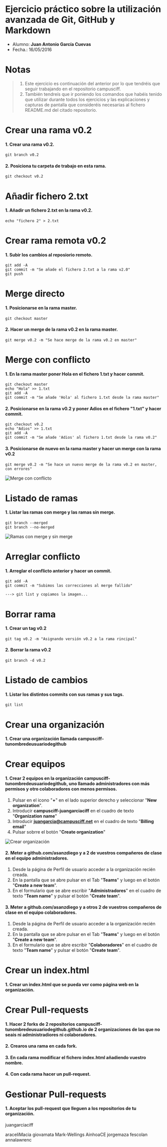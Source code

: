 Ejercicio práctico sobre la utilización avanzada de Git, GitHub y Markdown
==================================================

- Alumno: **Juan Antonio García Cuevas**
- Fecha.: 16/05/2016

Notas
==================================================

>1. Este ejercicio es continuación del anterior por lo que tendréis que seguir trabajando en el repositorio campusciff.
>2. También tendreís que ir poniendo los comandos que habéis tenido que utilizar durante todos los ejercicios y las explicaciones y capturas de pantalla que consideréis necesarias al fichero README.md del citado repositorio.

Crear una rama v0.2
==================================================

#### 1. Crear una rama **v0.2**.

    git branch v0.2

#### 2. Posiciona tu carpeta de trabajo en esta rama.

    git checkout v0.2

Añadir fichero 2.txt
==================================================

#### 1. Añadir un fichero **2.txt** en la rama **v0.2**.

    echo "fichero 2" > 2.txt

Crear rama remota v0.2
==================================================

#### 1. Subir los cambios al reposiorio remoto.

    git add -A
    git commit -m "Se añade el fichero 2.txt a la rama v2.0"
    git push

Merge directo
==================================================

#### 1. Posicionarse en la rama **master**.

    git checkout master

#### 2. Hacer un merge de la rama **v0.2** en la rama **master**.

    git merge v0.2 -m "Se hace merge de la rama v0.2 en master"

Merge con conflicto
==================================================

#### 1. En la rama **master** poner **Hola** en el fichero **1.txt** y hacer commit.

    git checkout master
    echo "Hola" >> 1.txt
	git add -A
	git commit -m "Se añade 'Hola' al fichero 1.txt desde la rama master"

#### 2. Posicionarse en la rama **v0.2** y poner **Adios** en el fichero "1.txt" y hacer commit.

    git checkout v0.2
    echo "Adios" >> 1.txt
	git add -A
	git commit -m "Se añade 'Adios' al fichero 1.txt desde la rama v0.2"

#### 3. Posicionarse de nuevo en la rama **master** y hacer un merge con la rama **v0.2**

    git merge v0.2 -m "Se hace un nuevo merge de la rama v0.2 en master, con errores"

![Merge con conflicto](images/MergeConflicto.PNG)

Listado de ramas
==================================================

#### 1. Listar las ramas con merge y las ramas sin merge.

    git branch --merged
    git branch --no-merged

![Ramas con merge y sin merge](images/MergeRamas.PNG)

Arreglar conflicto
==================================================

#### 1. Arreglar el conflicto anterior y hacer un commit.

    git add -A
    git commit -m "Subimos las correcciones al merge fallido"
    
    ---> git list y copiamos la imagen...

Borrar rama
==================================================

#### 1. Crear un tag **v0.2**

    git tag v0.2 -m "Asignando versión v0.2 a la rama rincipal"

#### 2. Borrar la rama **v0.2**

    git branch -d v0.2

Listado de cambios
==================================================

#### 1. Listar los distintos commits con sus ramas y sus tags.

    git list

Crear una organización
==================================================

#### 1. Crear una organización llamada **campusciff-tunombredeusuariodegithub**

Crear equipos
==================================================

#### 1. Crear 2 equipos en la organización **campusciff-tunombredeusuariodegithub**, uno llamado **administradores** con más permisos y otro **colaboradores** con menos permisos.

1. Pulsar en el icono "**+**" en el lado superior derecho y seleccionar "**New organization**".
1. Introducir **campusciff-juangarciaciff** en el cuadro de texto "**Organization name**"
1. Introducir **juangarcia@campusciff.net** en el cuadro de texto "**Billing email**"
1. Pulsar sobrre el botón "**Create organization**"

![Crear organización](images/CrearOrganizacion-01.PNG)

#### 2. Meter a github.com/asanzdiego y a 2 de vuestros compañeros de clase en el equipo **administradores**.

1. Desde la página de Perfil de usuario acceder a la organización recién creada.
1. En la pantalla que se abre pulsar en el Tab "**Teams**" y luego en el botón "**Create a new team**".
1. En el formulario que se abre escribir "**Administradores**" en el cuadro de texto "**Team name**" y pulsar el botón "**Create team**".

#### 3. Meter a github.com/asanzdiego y a otros 2 de vuestros compañeros de clase en el equipo **colaboradores**.

1. Desde la página de Perfil de usuario acceder a la organización recién creada.
1. En la pantalla que se abre pulsar en el Tab "**Teams**" y luego en el botón "**Create a new team**".
1. En el formulario que se abre escribir "**Colaboradores**" en el cuadro de texto "**Team name**" y pulsar el botón "**Create team**".

Crear un index.html
==================================================

#### 1. Crear un index.html que se pueda ver como página web en la organización.

Crear Pull-requests
==================================================

#### 1. Hacer 2 forks de 2 repositorios **campusciff-tunombredeusuariodegithub.github.io** de 2 organizaciones de las que no seais ni administradiores ni colaboradores.

#### 2. Crearos una rama en cada fork.

#### 3. En cada rama modificar el fichero **index.html** añadiendo vuestro nombre.

#### 4. Con cada rama hacer un pull-request.

Gestionar Pull-requests
==================================================

#### 1. Aceptar los pull-request que lleguen a los repositorios de tu organización.


juangarciaciff

araceliMacia
giovamata
Mark-Wellings
AinhoaCE
jorgemaza
fescolan
annalawrenc








